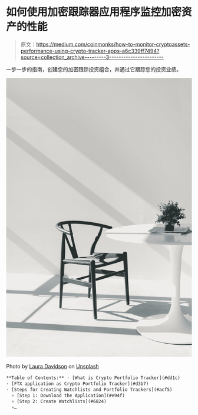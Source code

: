 # 如何使用加密跟踪器应用程序监控加密资产的性能

> 原文：<https://medium.com/coinmonks/how-to-monitor-cryptoassets-performance-using-crypto-tracker-apps-a6c339ff7494?source=collection_archive---------3----------------------->

一步一步的指南，创建您的加密跟踪投资组合，并通过它跟踪您的投资业绩。

![](img/8ef5f792cb947e01fc62cf97b6325f8b.png)

Photo by [Laura Davidson](https://unsplash.com/@lauradavidson?utm_source=medium&utm_medium=referral) on [Unsplash](https://unsplash.com?utm_source=medium&utm_medium=referral)

```
**Table of Contents:** · [What is Crypto Portfolio Tracker](#dd1c)
· [FTX application as Crypto Portfolio Tracker](#d3b7)
· [Steps for Creating Watchlists and Portfolio Trackers](#acf5)
  ∘ [Step 1: Download the Application](#e94f)
  ∘ [Step 2: Create Watchlists](#6824)
  ∘…
```